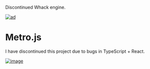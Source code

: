 Discontinued Whack engine.

[![ad](https://github.com/user-attachments/assets/dfc04215-a4d1-41d9-ac2c-615d57cb8834)](https://github.com/jetenginex)

# Metro.js

I have discontinued this project due to bugs in TypeScript + React.

[![image](https://github.com/user-attachments/assets/d4c6cf5f-0538-45d3-8450-e4d77eb8b29a)](https://github.com/hydroperx/metro.js)
